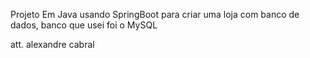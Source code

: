 Projeto Em Java usando SpringBoot para criar uma loja com banco de dados, banco que usei foi o MySQL



att. alexandre cabral